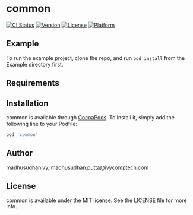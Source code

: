 # common

[![CI Status](https://img.shields.io/travis/madhusudhanivy/common.svg?style=flat)](https://travis-ci.org/madhusudhanivy/common)
[![Version](https://img.shields.io/cocoapods/v/common.svg?style=flat)](https://cocoapods.org/pods/common)
[![License](https://img.shields.io/cocoapods/l/common.svg?style=flat)](https://cocoapods.org/pods/common)
[![Platform](https://img.shields.io/cocoapods/p/common.svg?style=flat)](https://cocoapods.org/pods/common)

## Example

To run the example project, clone the repo, and run `pod install` from the Example directory first.

## Requirements

## Installation

common is available through [CocoaPods](https://cocoapods.org). To install
it, simply add the following line to your Podfile:

```ruby
pod 'common'
```

## Author

madhusudhanivy, madhusudhan.putta@ivycomptech.com

## License

common is available under the MIT license. See the LICENSE file for more info.
